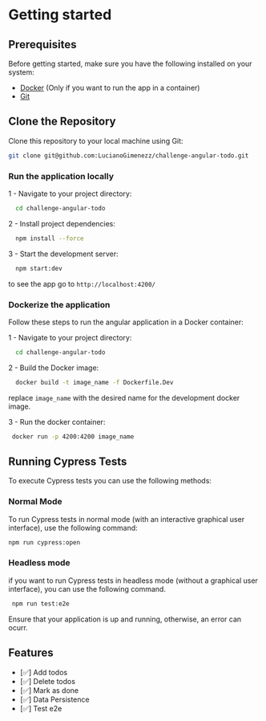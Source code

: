 # Getting started
## Prerequisites

Before getting started, make sure you have the following installed on your system:

- [Docker](https://www.docker.com/get-started) (Only if you want to run the app in a container)
- [Git](https://git-scm.com/)

## Clone the Repository

Clone this repository to your local machine using Git:

```bash
git clone git@github.com:LucianoGimenezz/challenge-angular-todo.git
```

### Run the application locally

1 - Navigate to your project directory:
```bash
  cd challenge-angular-todo
```

2 - Install project dependencies:
```bash
  npm install --force
```

3 - Start the development server:
```bash
  npm start:dev
```
to see the app go to `http://localhost:4200/`


### Dockerize the application

Follow these steps to run the angular application in a Docker container:

1 - Navigate to your project directory:
```bash
  cd challenge-angular-todo
```

2 - Build the Docker image:
```bash
  docker build -t image_name -f Dockerfile.Dev
```

replace `image_name` with the desired name for the development docker image.

3 - Run the docker container:
```bash
 docker run -p 4200:4200 image_name
```

## Running Cypress Tests

To execute Cypress tests you can use the following methods:

### Normal Mode

To run Cypress tests in normal mode (with an interactive graphical user interface), use the following command:

```bash
npm run cypress:open
```

### Headless mode

if you want to run Cypress tests in headless mode (without a graphical user interface), you can use the following command.
```bash
 npm run test:e2e
```

Ensure that your application is up and running, otherwise, an error can ocurr.

## Features

- [✅] Add todos
- [✅] Delete todos
- [✅] Mark as done
- [✅] Data Persistence
- [✅] Test e2e

